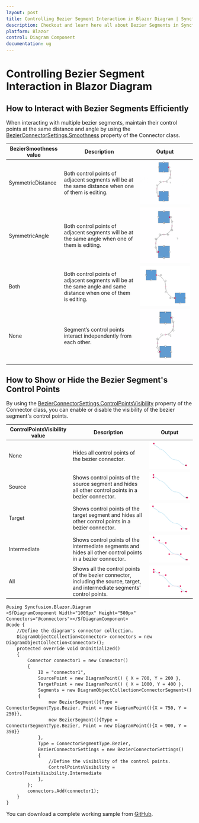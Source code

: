 ```yaml
---
layout: post
title: Controlling Bezier Segment Interaction in Blazor Diagram | Syncfusion
description: Checkout and learn here all about Bezier Segments in Syncfusion Blazor Diagram component and much more details.
platform: Blazor
control: Diagram Component
documentation: ug
---
```


# Controlling Bezier Segment Interaction in Blazor Diagram

## How to Interact with Bezier Segments Efficiently

When interacting with multiple bezier segments, maintain their control points at the same distance and angle by using the [BezierConnectorSettings.Smoothness](https://help.syncfusion.com/cr/blazor/Syncfusion.Blazor.Diagram.BezierConnectorSettings.html#Syncfusion_Blazor_Diagram_BezierConnectorSettings_Smoothness) property of the Connector class.

| BezierSmoothness value | Description | Output |
|-------- | -------- | -------- |
| SymmetricDistance| Both control points of adjacent segments will be at the same distance when one of them is editing. | ![SymmetricDistance](../../../../images/SymmetricDistance.gif) |
| SymmetricAngle | Both control points of adjacent segments will be at the same angle when one of them is editing. | ![SymmetricAngle](../../../../images/SymmetricAngle.gif) |
| Both | Both control points of adjacent segments will be at the same angle and same distance when one of them is editing. | ![Symmetric](../../../../images/SmoothnessBoth.png) |
| None | Segment’s control points interact independently from each other. | ![SymmetricNone](../../../../images/SymmetricNone.gif)


## How to Show or Hide the Bezier Segment's Control Points

By using the [BezierConnectorSettings.ControlPointsVisibility](https://help.syncfusion.com/cr/blazor/Syncfusion.Blazor.Diagram.BezierConnectorSettings.html#Syncfusion_Blazor_Diagram_BezierConnectorSettings_ControlPointsVisibility) property of the Connector class, you can enable or disable the visibility of the bezier segment's control points.

| ControlPointsVisibility value | Description | Output |
|-------- | -------- | -------- |
| None | Hides all control points of the bezier connector. | ![None](../../../../images/ControlpointsvisibilityNone.png) |
| Source | Shows control points of the source segment and hides all other control points in a bezier connector. | ![Source](../../../../images/ControlpointsvisibilitySource.png) |
| Target | Shows control points of the target segment and hides all other control points in a bezier connector. | ![Target](../../../../images/ControlpointsvisibilityTarget.png) |
| Intermediate | Shows control points of the intermediate segments and hides all other control points in a bezier connector. | ![Intermediate](../../../../images/ControlpointsvisibilityIntermediate.png) |
| All | Shows all the control points of the bezier connector, including the source, target, and intermediate segments' control points. | ![All](../../../../images/ControlpointsvisibilityAll.png) |

```cshtml
@using Syncfusion.Blazor.Diagram
<SfDiagramComponent Width="1000px" Height="500px" Connectors="@connectors"></SfDiagramComponent>
@code {
    //Define the diagram's connector collection.
    DiagramObjectCollection<Connector> connectors = new DiagramObjectCollection<Connector>();
    protected override void OnInitialized()
    {
        Connector connector1 = new Connector()
        {
            ID = "connector1",
            SourcePoint = new DiagramPoint() { X = 700, Y = 200 },
            TargetPoint = new DiagramPoint() { X = 1000, Y = 400 },
            Segments = new DiagramObjectCollection<ConnectorSegment>()
            {
                new BezierSegment(){Type = ConnectorSegmentType.Bezier, Point = new DiagramPoint(){X = 750, Y = 250}},
                new BezierSegment(){Type = ConnectorSegmentType.Bezier, Point = new DiagramPoint(){X = 900, Y = 350}}
            },
            Type = ConnectorSegmentType.Bezier,
            BezierConnectorSettings = new BezierConnectorSettings() 
            {
                //Define the visibility of the control points. 
                ControlPointsVisibility = ControlPointsVisibility.Intermediate 
            },
        };
        connectors.Add(connector1);
    }
}
```
You can download a complete working sample from [GitHub](https://github.com/SyncfusionExamples/Blazor-Diagram-Examples/tree/master/UG-Samples/Connectors/Segments).
